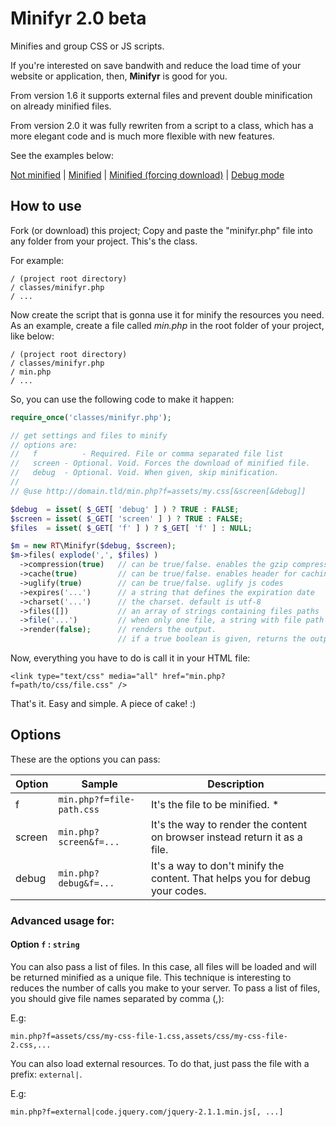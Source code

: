 # Minifyr 2.0 beta

Minifies and group CSS or JS scripts.

If you're interested on save bandwith and reduce the load time of your website or application, then, **Minifyr** is good for you.

From version 1.6 it supports external files and prevent double minification on already minified files.

From version 2.0 it was fully rewriten from a script to a class, which has a more elegant code and is much more flexible with new features.

See the examples below:

   [Not minified](http://awin.com.br/minifyr/sample.css) |
   [Minified](http://awin.com.br/minifyr/sample.php?f=sample.css&screen) |
   [Minified (forcing download)](http://awin.com.br/minifyr/sample.php?f=sample.css&screen) |
   [Debug mode](http://awin.com.br/minifyr/sample.php?f=sample.css&screen&debug)

## How to use

Fork (or download) this project; Copy and paste the "minifyr.php" file into any folder from your project. This's the class.

For example:

```
/ (project root directory)
/ classes/minifyr.php
/ ...
```

Now create the script that is gonna use it for minify the resources you need. As an example, create a file called _min.php_ in the 
root folder of your project, like below:

```
/ (project root directory)
/ classes/minifyr.php
/ min.php
/ ...
```

So, you can use the following code to make it happen:

```php
require_once('classes/minifyr.php');

// get settings and files to minify
// options are:
//   f			- Required. File or comma separated file list
//	 screen	- Optional. Void. Forces the download of minified file.
// 	 debug	- Optional. Void. When given, skip minification.
// 
// @use http://domain.tld/min.php?f=assets/my.css[&screen[&debug]]

$debug  = isset( $_GET[ 'debug' ] ) ? TRUE : FALSE;
$screen = isset( $_GET[ 'screen' ] ) ? TRUE : FALSE;
$files  = isset( $_GET[ 'f' ] ) ? $_GET[ 'f' ] : NULL;

$m = new RT\Minifyr($debug, $screen);
$m->files( explode(',', $files) )
  ->compression(true)   // can be true/false. enables the gzip compression 
  ->cache(true)         // can be true/false. enables header for caching 
  ->uglify(true)        // can be true/false. uglify js codes
  ->expires('...')      // a string that defines the expiration date
  ->charset('...')      // the charset. default is utf-8
  ->files([])           // an array of strings containing files paths
  ->file('...')         // when only one file, a string with file path 
  ->render(false);      // renders the output. 
                        // if a true boolean is given, returns the output as string.

```

Now, everything you have to do is call it in your HTML file:

```
<link type="text/css" media="all" href="min.php?f=path/to/css/file.css" />
```

That's it. Easy and simple. A piece of cake! :)

## Options

These are the options you can pass:

| Option    | Sample | Description |
| --------- | ------ | ----------  |
| f      | `min.php?f=file-path.css` | It's the file to be minified. * |
| screen | `min.php?screen&f=...`    | It's the way to render the content on browser instead return it as a file. |
| debug  | `min.php?debug&f=...`     | It's a way to don't minify the content. That helps you for debug your codes. |

### Advanced usage for:

#### Option `f` : `string`

You can also pass a list of files. In this case, all files will be loaded and will be returned minified as a unique file. This technique is interesting to reduces the number of calls you make to your server.
To pass a list of files, you should give file names separated by comma (,):

E.g:
```
min.php?f=assets/css/my-css-file-1.css,assets/css/my-css-file-2.css,...
```

You can also load external resources.
To do that, just pass the file with a prefix: `external|`.

E.g:
```
min.php?f=external|code.jquery.com/jquery-2.1.1.min.js[, ...]
```


